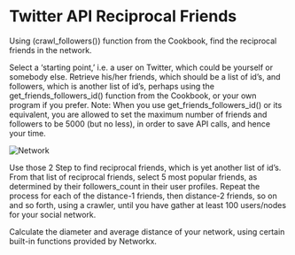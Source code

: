 # Twitter API Reciprocal Friends

Using (crawl_followers()) function from the Cookbook, find the reciprocal friends in the network. 

Select a ‘starting point,’ i.e. a user on Twitter, which could be yourself or somebody else. Retrieve his/her friends, which should be a list of id’s, and followers, which is another list of id’s, perhaps using the get_friends_followers_id() function from the Cookbook, or your own program if you prefer. Note: When you use get_friends_followers_id() or its equivalent, you are allowed to set the maximum number of friends and followers to be 5000 (but no less), in order to save API calls, and hence your time.

![Network](https://user-images.githubusercontent.com/28322834/123499089-39a00880-d602-11eb-8d39-ddd8d1289b74.png)


Use those 2 Step to find reciprocal friends, which is yet another list of id’s. From that list of reciprocal friends, select 5 most popular friends, as determined by their followers_count in their user profiles. Repeat the process for each of the distance-1 friends, then distance-2 friends, so on and so forth, using a crawler, until you have gather at least 100 users/nodes for your social network.

Calculate the diameter and average distance of your network, using certain built-in functions provided by Networkx.

